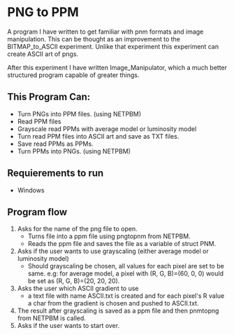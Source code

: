 # PNG to PPM

A program I have written to get familiar with pnm formats and image manipulation. This can be thought as an improvement to the BITMAP_to_ASCII experiment. Unlike that experiment this experiment can create ASCII art of pngs.

After this experiment I have written Image_Manipulator, which a much better structured program capable of greater things.

## This Program Can:
 -  Turn PNGs into PPM files. (using NETPBM)
 -  Read PPM files
 -  Grayscale read PPMs with average model or luminosity model
 -  Turn read PPM files into ASCII art and save as TXT files.
 -  Save read PPMs as PPMs.
 -  Turn PPMs into PNGs. (using NETPBM)

## Requierements to run

  -  Windows

## Program flow
  
1. Asks for the name of the png file to open.
    - Turns file into a ppm file using pngtopnm from NETPBM.
    - Reads the ppm file and saves the file as a variable of struct PNM.
2. Asks if the user wants to use grayscaling (either average model or luminosity model)
    - Should grayscaling be chosen, all values for each pixel are set to be same. e.g: for average model, a pixel with (R, G, B)=(60, 0, 0) would be set as (R, G, B)=(20, 20, 20).
3. Asks the user which ASCII gradient to use
    - a text file with name ASCII.txt is created and for each pixel's R value a char from the gradient is chosen and pushed to ASCII.txt.
4. The result after grayscaling is saved as a ppm file and then pnmtopng from NETPBM is called.
5. Asks if the user wants to start over.
